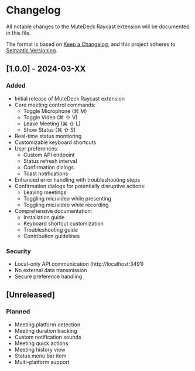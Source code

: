 # Changelog

All notable changes to the MuteDeck Raycast extension will be documented in this file.

The format is based on [Keep a Changelog](https://keepachangelog.com/en/1.0.0/),
and this project adheres to [Semantic Versioning](https://semver.org/spec/v2.0.0.html).

## [1.0.0] - 2024-03-XX

### Added
- Initial release of MuteDeck Raycast extension
- Core meeting control commands:
  - Toggle Microphone (⌘ M)
  - Toggle Video (⌘ ⇧ V)
  - Leave Meeting (⌘ ⇧ L)
  - Show Status (⌘ ⇧ S)
- Real-time status monitoring
- Customizable keyboard shortcuts
- User preferences:
  - Custom API endpoint
  - Status refresh interval
  - Confirmation dialogs
  - Toast notifications
- Enhanced error handling with troubleshooting steps
- Confirmation dialogs for potentially disruptive actions:
  - Leaving meetings
  - Toggling mic/video while presenting
  - Toggling mic/video while recording
- Comprehensive documentation:
  - Installation guide
  - Keyboard shortcut customization
  - Troubleshooting guide
  - Contribution guidelines

### Security
- Local-only API communication (http://localhost:3491)
- No external data transmission
- Secure preference handling

## [Unreleased]

### Planned
- Meeting platform detection
- Meeting duration tracking
- Custom notification sounds
- Meeting quick actions
- Meeting history view
- Status menu bar item
- Multi-platform support